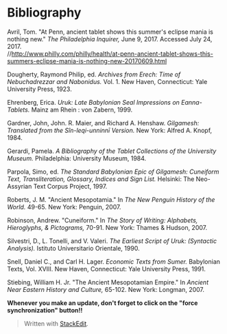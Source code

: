 # Bibliography

Avril, Tom. "At Penn, ancient tablet shows this summer's eclipse mania is nothing new." *The Philadelphia Inquirer,* June 9, 2017. Accessed July 24, 2017. 	
//http://www.philly.com/philly/health/at-penn-ancient-tablet-shows-this-summers-eclipse-mania-is-nothing-new-20170609.html


Dougherty, Raymond Philip, ed. *Archives from Erech: Time of Nebuchadrezzar and Nabonidus.* Vol. 1.  New Haven, Connecticut: Yale University Press, 1923.
 
Ehrenberg, Erica. *Uruk: Late Babylonian Seal Impressions on Eanna-Tablets.* Mainz am Rhein : von Zabern, 1999. 

Gardner, John, John. R. Maier, and Richard A. Henshaw. *Gilgamesh: Translated from the Sîn-leqi-unninnī Version.* New York: Alfred A. Knopf, 1984.

Gerardi, Pamela. *A Bibliography of the Tablet Collections of the University Museum.* Philadelphia: University Museum, 1984.

Parpola, Simo, ed. *The Standard Babylonian Epic of Gilgamesh: Cuneiform Text, Transliteration, Glossary, Indices and Sign List.* Helsinki: The Neo-Assyrian Text Corpus Project, 1997.

Roberts, J. M. "Ancient Mesopotamia." In *The New Penguin History of the World.* 49-65. New York: Penguin, 2007.

Robinson, Andrew. "Cuneiform." In *The Story of Writing: Alphabets, Hieroglyphs, & Pictograms,* 70-91. New York: Thames & Hudson, 2007. 

Silvestri, D., L. Tonelli, and V. Valeri. *The Earliest Script of Uruk: (Syntactic Analysis).* Istituto Universitario Orientale, 1990.

Snell, Daniel C., and Carl H. Lager. *Economic Texts from Sumer.* Babylonian Texts, Vol. XVIII. New Haven, Connecticut: Yale University Press, 1991. 

Stiebing, William H. Jr. "The Ancient Mesopotamian Empire." In *Ancient Near Eastern History and Culture,* 65-102. New York: Longman, 2007.


**Whenever you make an update, don't forget to click on the "force synchronization" button!!**


> Written with [StackEdit](https://stackedit.io/).























































































































































































































































































































































































































































































































































































































































































































































































































 































































































































































































































































































































































































































